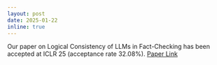 ```yaml
---
layout: post
date: 2025-01-22
inline: true
---
```

Our paper on Logical Consistency of LLMs in Fact-Checking has been accepted at ICLR 25 (acceptance rate 32.08%). <a href = "https://arxiv.org/pdf/2412.16100"> Paper Link </a>
